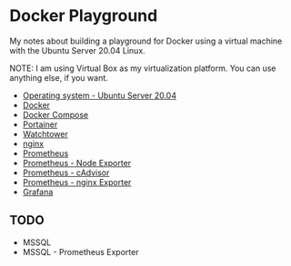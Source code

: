 # Docker Playground

My notes about building a playground for Docker using a virtual machine with the Ubuntu Server 20.04 Linux.

NOTE: I am using Virtual Box as my virtualization platform. You can use anything else, if you want. 

- [Operating system - Ubuntu Server 20.04](docs/os.md)
- [Docker](docs/docker.md)
- [Docker Compose](docs/docker-compose.md)
- [Portainer](docs/portainer.md)
- [Watchtower](docs/watchtower.md)
- [nginx](docs/nginx.md)
- [Prometheus](docs/prometheus.md)
- [Prometheus - Node Exporter](docs/prometheus-node-exporter.md)
- [Prometheus - cAdvisor](docs/prometheus-cadvisor.md)
- [Prometheus - nginx Exporter](docs/prometheus-nginx-exporter.md)
- [Grafana](docs/grafana.md)

## TODO

* MSSQL
* MSSQL - Prometheus Exporter